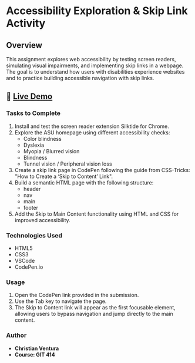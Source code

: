 # Accessibility Exploration & Skip Link Activity

## Overview

This assignment explores web accessibility by testing screen readers, simulating visual impairments, and implementing skip links in a webpage. <br> The goal is to understand how users with disabilities experience websites and to practice building accessible navigation with skip links.

## 🔗 [Live Demo](https://ventura-christian.github.io/GIT414/Skip-To-Content/)


### Tasks to Complete

1. Install and test the screen reader extension Silktide for Chrome.
2. Explore the ASU homepage using different accessibility checks:
   - Color blindness
   - Dyslexia
   - Myopia / Blurred vision
   - Blindness
   - Tunnel vision / Peripheral vision loss
3. Create a skip link page in CodePen following the guide from CSS-Tricks: "How to Create a ‘Skip to Content’ Link".
4. Build a semantic HTML page with the following structure:
   - header
   - nav
   - main
   - footer
5. Add the Skip to Main Content functionality using HTML and CSS for improved accessibility.

### Technologies Used

- HTML5
- CSS3
- VSCode
- CodePen.io

### Usage

1. Open the CodePen link provided in the submission.
2. Use the Tab key to navigate the page.
3. The Skip to Content link will appear as the first focusable element, allowing users to bypass navigation and jump directly to the main content.


### Author

- **Christian Ventura**
- **Course: GIT 414**
